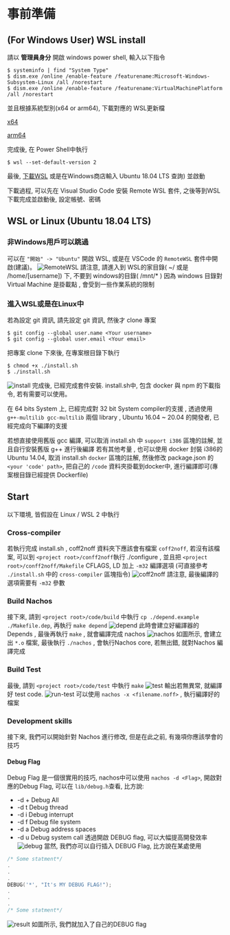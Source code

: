 # 事前準備

## (For Windows User) WSL install
請以 **管理員身分** 開啟 windows power shell, 輸入以下指令
```shell
$ systeminfo | find "System Type"
$ dism.exe /online /enable-feature /featurename:Microsoft-Windows-Subsystem-Linux /all /norestart
$ dism.exe /online /enable-feature /featurename:VirtualMachinePlatform /all /norestart
```
並且根據系統型別(x64 or arm64), 下載對應的 WSL更新檔

[x64](https://wslstorestorage.blob.core.windows.net/wslblob/wsl_update_x64.msihttps://wslstorestorage.blob.core.windows.net/wslblob/wsl_update_x64.msi)

[arm64](https://wslstorestorage.blob.core.windows.net/wslblob/wsl_update_arm64.msi)

完成後, 在 Power Shell中執行
```shell
$ wsl --set-default-version 2
```
最後, [下載WSL](https://www.microsoft.com/zh-tw/p/ubuntu-1804-lts/9n9tngvndl3q?rtc=1&activetab=pivot:overviewtab)  或是在Windows商店輸入 Ubuntu 18.04 LTS 查詢) 並啟動

下載過程, 可以先在 Visual Studio Code 安裝 Remote WSL 套件, 之後等到WSL下載完成並啟動後, 設定帳號、密碼

## WSL or Linux (Ubuntu 18.04 LTS)

### 非Windows用戶可以跳過
可以在 `"開始" -> "Ubuntu"` 開啟 WSL, 或是在 VSCode 的 `RemoteWSL` 套件中開啟(建議)。
![RemoteWSL](image/RemoteWSL.png)
請注意, 請進入到 WSL的家目錄( ~/ 或是 /home/[username]) 下, 不要到 windows的目錄( /mnt/* )
因為 windows 目錄對 Virtual Machine 是掛載點 , 會受到一些作業系統的限制


### 進入WSL或是在Linux中
若為設定 git 資訊, 請先設定 git 資訊, 然後才 clone 專案
```shell=
$ git config --global user.name <Your username>
$ git config --global user.email <Your email>
```

把專案 clone 下來後, 在專案根目錄下執行
```shell=
$ chmod +x ./install.sh
$ ./install.sh
```
![install](image/install.png)
完成後, 已經完成套件安裝. install.sh中, 包含 docker 與 npm 的下載指令, 若有需要可以使用。

在 64 bits System 上, 已經完成對 32 bit System compiler的支援 , 透過使用 `g++-multilib gcc-multilib` 兩個 library , Ubuntu 16.04 ~ 20.04 的開發者, 已經完成向下編譯的支援

若想直接使用舊版 gcc 編譯, 可以取消 install.sh 中 `support i386` 區塊的註解, 並且自行安裝舊版 g++ 進行後編譯
若有其他考量 , 也可以使用 docker 封裝 i386的 Ubuntu 14.04, 取消 install.sh `docker` 區塊的註解, 然後修改 package.json 的 `<your 'code' path>`, 把自己的 `/code` 資料夾掛載到docker中, 進行編譯即可(專案根目錄已經提供 Dockerfile)

## Start
以下環境, 皆假設在 Linux / WSL 2 中執行

### Cross-compiler
若執行完成 install.sh , coff2noff 資料夾下應該會有檔案 `coff2noff`, 若沒有該檔案, 可以到 `<project root>/conff2noff`執行 ./configure , 並且把 `<project root>/conff2noff/Makefile` CFLAGS, LD 加上 `-m32` 編譯選項 (可直接參考 `./install.sh` 中的 `cross-compiler` 區塊指令)
![coff2noff](image/coff2noff.png)
請注意, 最後編譯的選項需要有 `-m32` 參數

### Build Nachos
接下來, 請到 `<project root>/code/build` 中執行 `cp ./depend.example ./Makefile.dep`, 再執行 `make depend`
![depend](image/depend.png)
此時會建立好編譯器的 Depends , 最後再執行 `make` , 就會編譯完成 nachos
![nachos](image/nachos.png)
如圖所示, 會建立出 `*.o` 檔案, 最後執行 `./nachos` , 會執行Nachos core, 若無出錯, 就對Nachos 編譯完成

### Build Test
最後, 請到 `<project root>/code/test` 中執行 `make`
![test](image/test.png)
輸出若無異常, 就編譯好 test code.
![run-test](image/run-test.png)
可以使用 `nachos -x <filename.noff>` , 執行編譯好的檔案

### Development skills
接下來, 我們可以開始針對 Nachos 進行修改, 但是在此之前, 有幾項你應該學會的技巧
#### Debug Flag
Debug Flag 是一個很實用的技巧, nachos中可以使用 `nachos -d <Flag>`, 開啟對應的Debug Flag, 可以在 `lib/debug.h`查看, 比方說:
- -d + Debug All
- -d t Debug thread
- -d i Debug interrupt
- -d f Debug file system
- -d a Debug address spaces
- -d u Debug system call
透過開啟 DEBUG flag, 可以大幅提高開發效率
![debug](image/debug-flag.png)
當然, 我們亦可以自行插入 DEBUG Flag, 比方說在某處使用
```cpp
/* Some statment*/
.
.
.
DEBUG('*', "It's MY DEBUG FLAG!");
.
.
.
/* Some statment*/
```
![result](image/my-flag.png)
如圖所示, 我們就加入了自己的DEBUG flag